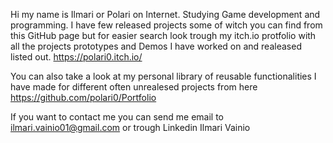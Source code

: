 Hi my name is Ilmari or Polari on Internet. Studying Game development and programming. 
I have few released projects some of witch you can find from this GitHub page but for easier search look trough my 
itch.io protfolio with all the projects prototypes and Demos I have worked on and realeased listed out. 
https://polari0.itch.io/

You can also take a look at my personal library of reusable functionalities I have made for different often unrealesed projects from here 
https://github.com/polari0/Portfolio

If  you want to contact me you can send me email to 
ilmari.vainio01@gmail.com
or trough Linkedin 
Ilmari Vainio 


<!---
polari0/polari0 is a ✨ special ✨ repository because its `README.md` (this file) appears on your GitHub profile.
You can click the Preview link to take a look at your changes.
--->
